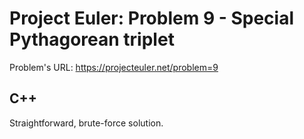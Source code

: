 # Project Euler: Problem 9 - Special Pythagorean triplet

Problem's URL: https://projecteuler.net/problem=9

## C++

Straightforward, brute-force solution.